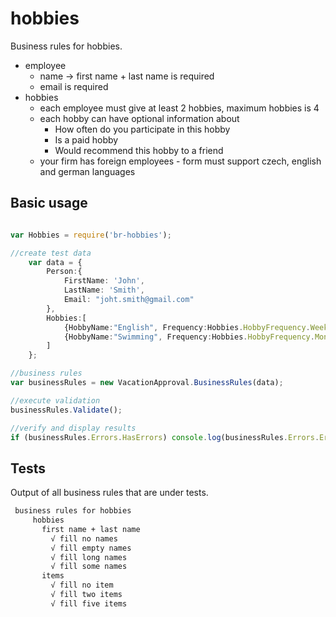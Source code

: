 hobbies
==============

Business rules for hobbies.

+   employee
    +   name -> first name + last name is required
    +   email is required
+ hobbies
    +   each employee must give at least 2 hobbies, maximum hobbies is 4
    +   each hobby can have optional information about
        +   How often do you participate in this hobby
        +   Is a paid hobby
        +   Would recommend this hobby to a friend
    +   your firm has foreign employees - form must support czech, english and german languages

## Basic usage

```typescript

var Hobbies = require('br-hobbies');

//create test data
    var data = {
        Person:{
            FirstName: 'John',
            LastName: 'Smith',
            Email: "joht.smith@gmail.com"
        },
        Hobbies:[
            {HobbyName:"English", Frequency:Hobbies.HobbyFrequency.Weekly , Paid:true,Recommendation:true},
            {HobbyName:"Swimming", Frequency:Hobbies.HobbyFrequency.Monthly , Paid:false,Recommendation:true}
        ]
    };

//business rules
var businessRules = new VacationApproval.BusinessRules(data);

//execute validation
businessRules.Validate();

//verify and display results
if (businessRules.Errors.HasErrors) console.log(businessRules.Errors.ErrorMessage);
```


## Tests

Output of all business rules that are under tests.

```bash
 business rules for hobbies
     hobbies
       first name + last name
         √ fill no names 
         √ fill empty names 
         √ fill long names 
         √ fill some names 
       items
         √ fill no item 
         √ fill two items 
         √ fill five items 

```